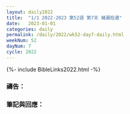 ```yaml
---
layout: daily2022
title:  "1/1 2022-2023 第52週 第7天 補漏拾遺"
date:   2023-01-01
categories: daily
permalink: /daily/2022/wk52-day7-daily.html
weekNum: 52
dayNum: 7
cycle: 2022
---
```


{%- include BibleLinks2022.html -%}

### 禱告：

### 筆記與回應：
